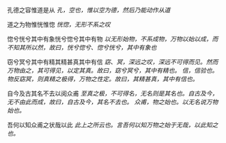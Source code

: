孔德之容惟道是从
*孔，空也，惟以空为德，然后乃能动作从道*

道之为物惟恍惟惚
*恍惚，无形不系之叹*

惚兮恍兮其中有象恍兮惚兮其中有物
*以无形始物，不系成物，万物以始以成，而不知其所以然，故曰，恍兮惚兮、惚兮恍兮，其中有象也*

窃兮冥兮其中有精其精甚真其中有信
*窈、冥，深远之叹，深远不可得而见。然而万物由之，其可得见，以定其真。故曰，窈兮冥兮，其中有精也。*
*信，信验也。物反窈冥，则真精之极得，万物之性定。故曰，其精甚真，其中有信也。*

自今及古其名不去以阅众甫
*至真之极，不可得名，无名则是其名也。自古及今，无不由此而成，故曰，自古及今，其名不去也。*
*众甫，物之始也。以无名说万物始也。*

吾何以知众甫之状哉以此
*此上之所云也。言吾何以知万物之始于无哉，以此知之也。*
